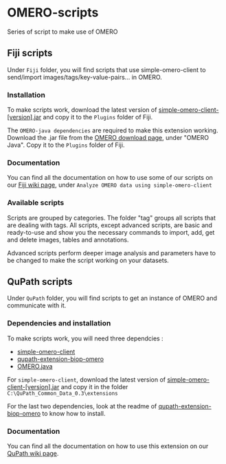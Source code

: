 # OMERO-scripts
Series of script to make use of OMERO

## Fiji scripts
Under `Fiji` folder, you will find scripts that use simple-omero-client to send/import images/tags/key-value-pairs... in OMERO.

### Installation
To make scripts work, download the latest version of [simple-omero-client-[version].jar](https://github.com/GReD-Clermont/simple-omero-client/releases) and copy it to the `Plugins` folder of Fiji. 

The `OMERO-java dependencies` are required to make this extension working. Download the .jar file from the [OMERO download page](https://www.openmicroscopy.org/omero/downloads/), under "OMERO Java". Copy it to the `Plugins` folder of Fiji. 

### Documentation
You can find all the documentation on how to use some of our scripts on our [Fiji wiki page](https://wiki-biop.epfl.ch/en/Image_Storage/OMERO/OmeroFiji), under `Analyze OMERO data using simple-omero-client`

### Available scripts
Scripts are grouped by categories. The folder "tag" groups all scripts that are dealing with tags.
All scripts, except advanced scripts, are basic and ready-to-use and show you the necessary commands to import, add, get and delete images, tables and annotations.

Advanced scripts perform deeper image analysis and parameters have to be changed to make the script working on your datasets.

## QuPath scripts
Under `QuPath` folder, you will find scripts to get an instance of OMERO and communicate with it.

### Dependencies and installation
To make scripts work, you will need three dependcies : 
- [simple-omero-client](https://github.com/GReD-Clermont/simple-omero-client)
- [qupath-extension-biop-omero](https://github.com/BIOP/qupath-extension-biop-omero)
- [OMERO.java](https://www.openmicroscopy.org/omero/downloads/)

For `simple-omero-client`, download the latest version of [simple-omero-client-[version].jar](https://github.com/GReD-Clermont/simple-omero-client/releases) and copy it in the folder `C:\QuPath_Common_Data_0.3\extensions`

For the last two dependencies, look at the readme of [qupath-extension-biop-omero](https://github.com/BIOP/qupath-extension-biop-omero) to know how to install.

### Documentation
You can find all the documentation on how to use this extension on our [QuPath wiki page](https://wiki-biop.epfl.ch/en/Image_Storage/OMERO/OmeroQuPath).
